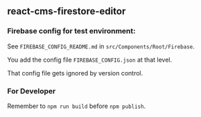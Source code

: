 ## react-cms-firestore-editor

### Firebase config for test environment:

See `FIREBASE_CONFIG_README.md` in `src/Components/Root/Firebase`.

You add the config file `FIREBASE_CONFIG.json` at that level.

That config file gets ignored by version control.

### For Developer

Remember to `npm run build` before `npm publish`.